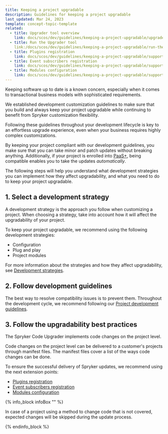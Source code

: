 ```yaml
---
title: Keeping a project upgradable
description: Guidelines for keeping a project upgradable
last_updated: Mar 24, 2023
template: concept-topic-template
related:
  - title: Upgrader tool overview
    link: docs/scos/dev/guidelines/keeping-a-project-upgradable/upgrader-tool-overview.html
  - title: Run the Upgrader tool
    link:/docs/scos/dev/guidelines/keeping-a-project-upgradable/run-the-upgrader-tool.html
  - title: Plugins registration
    link: docs/scos/dev/guidelines/keeping-a-project-upgradable/supported-extension-scenarios/plugins-registration.html
  - title: Event subscribers registration
    link: docs/scos/dev/guidelines/keeping-a-project-upgradable/supported-extension-scenarios/event-subscribers-registration.html
  - title: Modules configuration
    link: docs/scos/dev/guidelines/keeping-a-project-upgradable/supported-extension-scenarios/modules-configuration.html
---
```


Keeping software up to date is a known concern, especially when it comes to transactional business models with sophisticated requirements.

We established development customization guidelines to make sure that you build and always keep your project upgradable while continuing to benefit from Spryker customization flexibility.

Following these guidelines throughout your development lifecycle is key to an effortless upgrade experience, even when your business requires highly complex customizations.

By keeping your project compliant with our development guidelines, you make sure that you can take minor and patch updates without breaking anything. Additionally, if your project is enrolled into [PaaS+](https://spryker.com/en/paas-plus/), being compatible enables you to take the updates *automatically*.

The following steps will help you understand what development strategies you can implement  how they affect upgradability, and what you need to do to keep your project upgradable.

## 1. Select a development strategy

A development strategy is the approach you follow when customizing a project. When choosing a strategy, take into account how it will affect the upgradability of your project.

To keep your project upgradable, we recommend using the following development strategies:

* Configuration
* Plug and play
* Project modules

For more information about the strategies and how they affect upgradability, see [Development strategies](/docs/scos/dev/back-end-development/extend-spryker/development-strategies.html).

## 2. Follow development guidelines

The best way to resolve compatibility issues is to prevent them. Throughout the development cycle, we recommend following our [Project development guidelines](/docs/scos/dev/guidelines/project-development-guidelines.html).

## 3. Follow the upgradability best practices

The Spryker Code Upgrader implements code changes on the project level.

Code changes on the project level can be delivered to a customer's projects through manifest files.
The manifest files cover a list of the ways code changes can be done.

To ensure the successful delivery of Spryker updates, we recommend using the next extension points:

* [Plugins registration](docs/scos/dev/guidelines/keeping-a-project-upgradable/supported-extension-scenarios/event-subscribers-registration.html)
* [Event subscribers registration](docs/scos/dev/guidelines/keeping-a-project-upgradable/supported-extension-scenarios/event-subscribers-registration.html)
* [Modules configuration](docs/scos/dev/guidelines/keeping-a-project-upgradable/supported-extension-scenarios/modules-configuration.html)

{% info_block infoBox "" %}

In case of a project using a method to change code that is not covered, expected changes will be skipped during the update process.

{% endinfo_block %}


